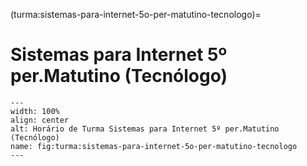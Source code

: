 (turma:sistemas-para-internet-5o-per-matutino-tecnologo)=

# Sistemas para Internet 5º per.Matutino (Tecnólogo)

```{figure} ../_static/img/turma/sistemas-para-internet-5o-per-matutino-tecnologo.png
---
width: 100%
align: center
alt: Horário de Turma Sistemas para Internet 5º per.Matutino (Tecnólogo)
name: fig:turma:sistemas-para-internet-5o-per-matutino-tecnologo
---
```

